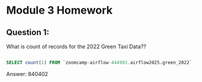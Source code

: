# Module 3 Homework

## Question 1:

What is count of records for the 2022 Green Taxi Data??

```sql

SELECT count(1) FROM `zoomcamp-airflow-444903.airflow2025.green_2022` ;

```

Answer: 840402